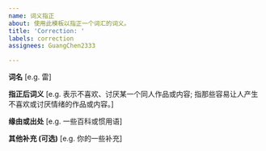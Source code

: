 ```yaml
---
name: 词义指正
about: 使用此模板以指正一个词汇的词义。
title: 'Correction: '
labels: correction
assignees: GuangChen2333

---
```


**词名**
[e.g. 雷]

**指正后词义**
[e.g. 表示不喜欢、讨厌某一个同人作品或内容; 指那些容易让人产生不喜欢或讨厌情绪的作品或内容。]

**缘由或出处**
[e.g. 一些百科或惯用语]

**其他补充 (可选)**
[e.g. 你的一些补充]
